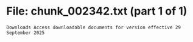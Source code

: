 ﻿# File: chunk_002342.txt (part 1 of 1)
```
Downloads Access downloadable documents for version effective 29 September 2025
```

